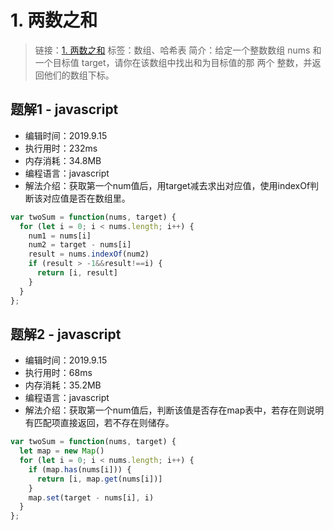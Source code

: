 # 1. 两数之和
> 链接：[1. 两数之和](https://leetcode-cn.com/problems/two-sum/)
> 标签：数组、哈希表
> 简介：给定一个整数数组 nums 和一个目标值 target，请你在该数组中找出和为目标值的那 两个 整数，并返回他们的数组下标。

## 题解1 - javascript
- 编辑时间：2019.9.15
- 执行用时：232ms
- 内存消耗：34.8MB
- 编程语言：javascript
- 解法介绍：获取第一个num值后，用target减去求出对应值，使用indexOf判断该对应值是否在数组里。
```javascript
var twoSum = function(nums, target) {
  for (let i = 0; i < nums.length; i++) {
    num1 = nums[i]
    num2 = target - nums[i]
    result = nums.indexOf(num2)
    if (result > -1&&result!==i) {
      return [i, result]
    }
  }
};
```

## 题解2 - javascript
- 编辑时间：2019.9.15
- 执行用时：68ms
- 内存消耗：35.2MB
- 编程语言：javascript
- 解法介绍：获取第一个num值后，判断该值是否存在map表中，若存在则说明有匹配项直接返回，若不存在则储存。
```javascript
var twoSum = function(nums, target) {
  let map = new Map()
  for (let i = 0; i < nums.length; i++) {
    if (map.has(nums[i])) {
      return [i, map.get(nums[i])]
    }
    map.set(target - nums[i], i)
  }
};
```